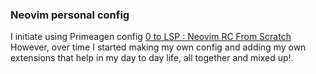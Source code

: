 ### Neovim personal config

I initiate using Primeagen config [0 to LSP : Neovim RC From Scratch](https://www.youtube.com/watch?v=w7i4amO_zaE)
However, over time I started making my own config and adding my own extensions that help in my day to day life, all together and mixed up!.